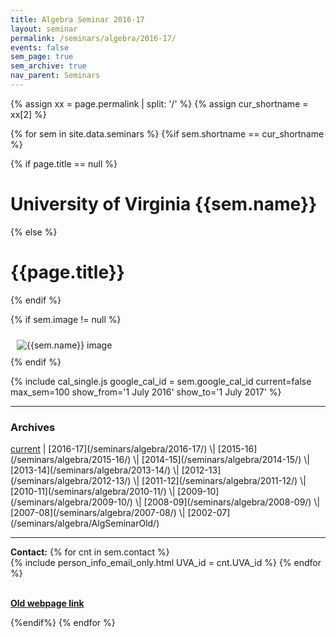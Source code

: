 ```yaml
---
title: Algebra Seminar 2016-17
layout: seminar
permalink: /seminars/algebra/2016-17/
events: false
sem_page: true
sem_archive: true
nav_parent: Seminars
---
```


{% assign xx = page.permalink | split: '/' %}
{% assign cur_shortname = xx[2] %}

{% for sem in site.data.seminars %}
{%if sem.shortname == cur_shortname %}

{% if page.title == null %}
  <h1 class="mt-2 mb-4">University of Virginia {{sem.name}}</h1>
{% else %}
  <h1 class="mt-2 mb-4">{{page.title}}</h1>
{% endif %}

{% if sem.image != null %}
  <div class="row">
    <div class="col-md-3">
      <img src="{{ sem.image | replace: '__SITE_URL__', site.url }}" style="max-width:100%;max-height:400px;height:auto;width:auto;padding:10px" alt="{{sem.name}} image" title="{{sem.name}} image"/>
    </div>
  </div>
{% endif %}

{% include cal_single.js google_cal_id = sem.google_cal_id current=false max_sem=100
show_from='1 July 2016'
show_to='1 July 2017' %}


<hr />
<h3 class="mb-3">Archives</h3>
<a href="/seminars/algebra/">current</a> |
[2016-17](/seminars/algebra/2016-17/) \|
[2015-16](/seminars/algebra/2015-16/) \|
[2014-15](/seminars/algebra/2014-15/) \|
[2013-14](/seminars/algebra/2013-14/) \|
[2012-13](/seminars/algebra/2012-13/) \|
[2011-12](/seminars/algebra/2011-12/) \|
[2010-11](/seminars/algebra/2010-11/) \|
[2009-10](/seminars/algebra/2009-10/) \|
[2008-09](/seminars/algebra/2008-09/) \|
[2007-08](/seminars/algebra/2007-08/) \|
[2002-07](/seminars/algebra/AlgSeminarOld/)

---

**Contact:** {% for cnt in sem.contact %}<br />{% include person_info_email_only.html UVA_id = cnt.UVA_id %} {% endfor %}

<br>**[Old webpage link]({{sem.webpage}})**

{%endif%}
{% endfor %}
